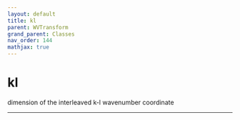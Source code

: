 ```yaml
---
layout: default
title: kl
parent: WVTransform
grand_parent: Classes
nav_order: 144
mathjax: true
---
```


#  kl

dimension of the interleaved k-l wavenumber coordinate


---

